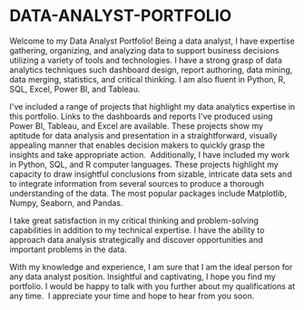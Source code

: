 # DATA-ANALYST-PORTFOLIO
Welcome to my Data Analyst Portfolio!
Being a data analyst, I have expertise gathering, organizing, and analyzing data to support business decisions utilizing a variety of tools and technologies. I have a strong grasp of data analytics techniques such dashboard design, report authoring, data mining, data merging, statistics, and critical thinking. I am also fluent in Python, R, SQL, Excel, Power BI, and Tableau.

I've included a range of projects that highlight my data analytics expertise in this portfolio. Links to the dashboards and reports I've produced using Power BI, Tableau, and Excel are available. These projects show my aptitude for data analysis and presentation in a straightforward, visually appealing manner that enables decision makers to quickly grasp the insights and take appropriate action. 
Additionally, I have included my work in Python, SQL, and R computer languages. These projects highlight my capacity to draw insightful conclusions from sizable, intricate data sets and to integrate information from several sources to produce a thorough understanding of the data. The most popular packages include Matplotlib, Numpy, Seaborn, and Pandas.

I take great satisfaction in my critical thinking and problem-solving capabilities in addition to my technical expertise. I have the ability to approach data analysis strategically and discover opportunities and important problems in the data.

With my knowledge and experience, I am sure that I am the ideal person for any data analyst position. Insightful and captivating, I hope you find my portfolio. I would be happy to talk with you further about my qualifications at any time. 
I appreciate your time and hope to hear from you soon.
